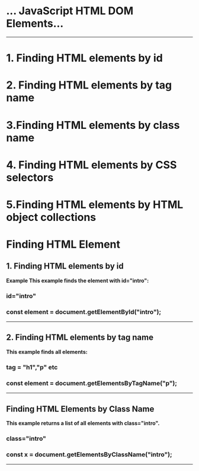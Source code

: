 <!-- Dom Manipulation javascript examples -->

# ... JavaScript HTML DOM Elements...

---

# 1. Finding HTML elements by id

# 2. Finding HTML elements by tag name

# 3.Finding HTML elements by class name

# 4. Finding HTML elements by CSS selectors

# 5.Finding HTML elements by HTML object collections

# Finding HTML Element

## 1. Finding HTML elements by id

**Example This example finds the element with id="intro":**

### id="intro"

### const element = document.getElementById("intro");

---

## 2. Finding HTML elements by tag name

**This example finds all elements:**

### tag = "h1","p" etc

### const element = document.getElementsByTagName("p");

---

## Finding HTML Elements by Class Name

**This example returns a list of all elements with class="intro".**

### class="intro"

### const x = document.getElementsByClassName("intro");

---
